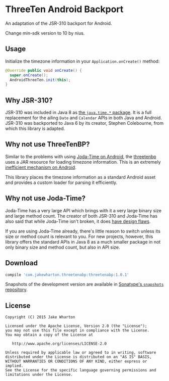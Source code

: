 ThreeTen Android Backport
=========================

An adaptation of the JSR-310 backport for Android.

Change min-sdk version to 10 by nius.



Usage
-----

Initialize the timezone information in your `Application.onCreate()` method:
```java
@Override public void onCreate() {
  super.onCreate();
  AndroidThreeTen.init(this);
}
```



Why JSR-310?
------------

JSR-310 was included in Java 8 as [the `java.time.*` package][time]. It is a full replacement
for the ailing `Date` and `Calendar` APIs in both Java and Android. JSR-310 was backported to
Java 6 by its creator, Stephen Colebourne, from which this library is adapted.



Why not use ThreeTenBP?
-----------------------

Similar to the problems with using [Joda-Time on Android][joda-android], the [threetenbp][ttbp]
uses a JAR resource for loading timezone information. This is an extremely [inefficient mechanism
on Android][slow].

This library places the timezone information as a standard Android asset and provides a custom
loader for parsing it efficiently.



Why not use Joda-Time?
----------------------

Joda-Time has a very large API which brings with it a very large binary size and large method
count. The creator of both JSR-310 and Joda-Time has also said that while Joda-Time isn't broken,
it does [have design flaws][flaws].

If you are using Joda-Time already, there's little reason to switch unless its size or method
count is relevant to you. For new projects, however, this library offers the standard APIs in
Java 8 as a much smaller package in not only binary size and method count, but also in API size.



Download
--------

```groovy
compile 'com.jakewharton.threetenabp:threetenabp:1.0.1'
```

Snapshots of the development version are available in [Sonatype's `snapshots` repository][snap].



License
-------

    Copyright (C) 2015 Jake Wharton

    Licensed under the Apache License, Version 2.0 (the "License");
    you may not use this file except in compliance with the License.
    You may obtain a copy of the License at

       http://www.apache.org/licenses/LICENSE-2.0

    Unless required by applicable law or agreed to in writing, software
    distributed under the License is distributed on an "AS IS" BASIS,
    WITHOUT WARRANTIES OR CONDITIONS OF ANY KIND, either express or implied.
    See the License for the specific language governing permissions and
    limitations under the License.




 [snap]: https://oss.sonatype.org/content/repositories/snapshots/
 [time]: https://docs.oracle.com/javase/8/docs/api/java/time/package-summary.html
 [joda-android]: https://github.com/dlew/joda-time-android#why-this-library
 [ttbp]: https://github.com/ThreeTen/threetenbp
 [flaws]: http://blog.joda.org/2009/11/why-jsr-310-isn-joda-time_4941.html
 [slow]: http://blog.danlew.net/2013/08/20/joda_time_s_memory_issue_in_android/
